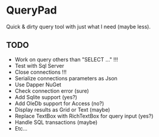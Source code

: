 # QueryPad

Quick & dirty query tool with just what I need (maybe less).


## TODO

* Work on query others than "SELECT ..." !!!
* Test with Sql Server
* Close connections !!!
* Serialize connections parameters as Json
* Use Dapper NuGet
* Check connection error (sure)
* Add Sqlite support (yes?)
* Add OleDb support for Access (no?)
* Display results as Grid or Text (maybe)
* Replace TextBox with RichTextBox for query input (yes?)
* Handle SQL transactions (maybe)
* Etc...
